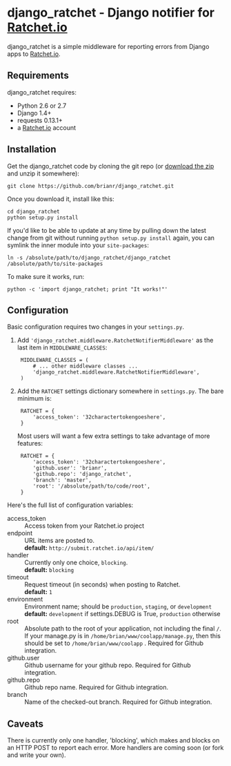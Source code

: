 django_ratchet - Django notifier for [Ratchet.io](http://ratchet.io)
====================================================================

django_ratchet is a simple middleware for reporting errors from Django apps to [Ratchet.io](http://ratchet.io).


Requirements
------------
django_ratchet requires:

- Python 2.6 or 2.7
- Django 1.4+
- requests 0.13.1+
- a [Ratchet.io](http://ratchet.io) account


Installation
------------
Get the django_ratchet code by cloning the git repo (or [download the zip](https://github.com/brianr/django_ratchet/zipball/master) and unzip it somewhere):
    
    git clone https://github.com/brianr/django_ratchet.git

Once you download it, install like this:

    cd django_ratchet
    python setup.py install

If you'd like to be able to update at any time by pulling down the latest change from git without running `python setup.py install` again, you can symlink the inner module into your `site-packages`:

    ln -s /absolute/path/to/django_ratchet/django_ratchet /absolute/path/to/site-packages

To make sure it works, run:

    python -c 'import django_ratchet; print "It works!"'


Configuration
-------------
Basic configuration requires two changes in your `settings.py`.

1. Add `'django_ratchet.middleware.RatchetNotifierMiddleware'` as the last item in `MIDDLEWARE_CLASSES`:
    
        MIDDLEWARE_CLASSES = (
            # ... other middleware classes ...
            'django_ratchet.middleware.RatchetNotifierMiddleware',
        )

2. Add the `RATCHET` settings dictionary somewhere in `settings.py`. The bare minimum is:
    
        RATCHET = {
            'access_token': '32charactertokengoeshere',
        }

    Most users will want a few extra settings to take advantage of more features:
    
        RATCHET = {
            'access_token': '32charactertokengoeshere',
            'github.user': 'brianr',
            'github.repo': 'django_ratchet',
            'branch': 'master',
            'root': '/absolute/path/to/code/root',
        }

Here's the full list of configuration variables:

<dl class="dl-horizontal">
  <dt>access_token</dt>
    <dd>Access token from your Ratchet.io project</dd>
  <dt>endpoint</dt>
    <dd>URL items are posted to.<br>
        <b>default:</b> <code>http://submit.ratchet.io/api/item/</code>
    </dd>
  <dt>handler</dt>
    <dd>Currently only one choice, <code>blocking</code>.<br>
        <b>default:</b> <code>blocking</code>
    </dd>
  <dt>timeout</dt>
    <dd>Request timeout (in seconds) when posting to Ratchet.<br>
        <b>default:</b> <code>1</code>
    </dd>
  <dt>environment</dt>
    <dd>Environment name; should be <code>production</code>, <code>staging</code>, or <code>development</code><br>
        <b>default:</b> <code>development</code> if settings.DEBUG is True, <code>production</code> otherwise
    </dd>
  <dt>root</dt>
    <dd>Absolute path to the root of your application, not including the final <code>/</code>. If your manage.py is in <code>/home/brian/www/coolapp/manage.py</code>, then this should be set to <code>/home/brian/www/coolapp</code> . Required for Github integration.</dd>
  <dt>github.user</dt>
    <dd>Github username for your github repo. Required for Github integration.</dd>
  <dt>github.repo</dt>
    <dd>Github repo name. Required for Github integration.</dd>
  <dt>branch</dt>
    <dd>Name of the checked-out branch. Required for Github integration.</dd>
</dl>


Caveats
-------
There is currently only one handler, 'blocking', which makes and blocks on an HTTP POST to report each error. More handlers are coming soon (or fork and write your own).
